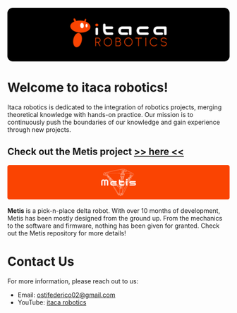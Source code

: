 ![logo](/logo/logo_1_dark.png)


# Welcome to itaca robotics!
Itaca robotics is dedicated to the integration of robotics projects, merging theoretical knowledge with hands-on practice. Our mission is to continuously push the boundaries of our knowledge and gain experience through new projects.



## Check out the Metis project [>> here <<](https://github.com/itacarobotics/Metis)

![banner_metis](/logo/banner_metis.png)

**Metis** is a pick-n-place delta robot. With over 10 months of development, Metis has been mostly designed from the ground up. From the mechanics to the software and firmware, nothing has been given for granted. Check out the Metis repository for more details!



#  Contact Us
For more information, please reach out to us:
- Email: [ostifederico02@gmail.com](mailto:ostifederico02@gmail.com)
- YouTube: [itaca robotics](https://www.youtube.com/channel/UCZBthnqJWC6FefQW3D71Wpg)